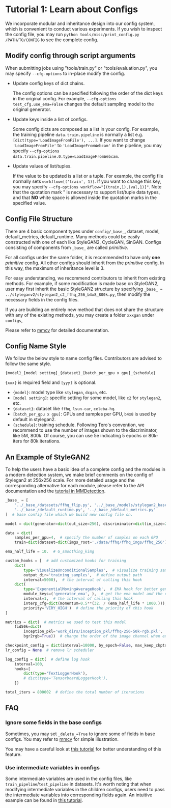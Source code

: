 # Tutorial 1: Learn about Configs

We incorporate modular and inheritance design into our config system, which is convenient to conduct various experiments.
If you wish to inspect the config file, you may run `python tools/misc/print_config.py /PATH/TO/CONFIG` to see the complete config.

## Modify config through script arguments

When submitting jobs using "tools/train.py" or "tools/evaluation.py", you may specify `--cfg-options` to in-place modify the config.

- Update config keys of dict chains.

  The config options can be specified following the order of the dict keys in the original config.
  For example, `--cfg-options test_cfg.use_ema=False` changes the default sampling model to the original generator.

- Update keys inside a list of configs.

  Some config dicts are composed as a list in your config. For example, the training pipeline `data.train.pipeline` is normally a list
  e.g. `[dict(type='LoadImageFromFile'), ...]`. If you want to change `'LoadImageFromFile'` to `'LoadImageFromWebcam'` in the pipeline,
  you may specify `--cfg-options data.train.pipeline.0.type=LoadImageFromWebcam`.

- Update values of list/tuples.

  If the value to be updated is a list or a tuple. For example, the config file normally sets `workflow=[('train', 1)]`. If you want to
  change this key, you may specify `--cfg-options workflow="[(train,1),(val,1)]"`. Note that the quotation mark \" is necessary to
  support list/tuple data types, and that **NO** white space is allowed inside the quotation marks in the specified value.

## Config File Structure

There are 4 basic component types under `config/_base_`, dataset, model, default_metrics, default_runtime.
Many methods could be easily constructed with one of each like StyleGAN2, CycleGAN, SinGAN.
Configs consisting of components from `_base_` are called _primitive_.

For all configs under the same folder, it is recommended to have only **one** _primitive_ config. All other configs should inherit from the _primitive_ config. In this way, the maximum of inheritance level is 3.

For easy understanding, we recommend contributors to inherit from existing methods.
For example, if some modification is made base on StyleGAN2, user may first inherit the basic StyleGAN2 structure by specifying `_base_ = ../styleganv2/stylegan2_c2_ffhq_256_b4x8_800k.py`, then modify the necessary fields in the config files.

If you are building an entirely new method that does not share the structure with any of the existing methods, you may create a folder `xxxgan` under `configs`,

Please refer to [mmcv](https://mmcv.readthedocs.io/en/latest/utils.html#config) for detailed documentation.

## Config Name Style

We follow the below style to name config files. Contributors are advised to follow the same style.

```
{model}_[model setting]_{dataset}_[batch_per_gpu x gpu]_{schedule}
```

`{xxx}` is required field and `[yyy]` is optional.

- `{model}`: model type like `stylegan`, `dcgan`, etc.
- `[model setting]`: specific setting for some model, like `c2` for `stylegan2`, etc.
- `{dataset}`: dataset like `ffhq`, `lsun-car`, `celeba-hq`.
- `[batch_per_gpu x gpu]`: GPUs and samples per GPU, `b4x8` is used by default in stylegan2.
- `{schedule}`: training schedule. Following Tero's convention, we recommend to use the number of images shown to the discriminator, like 5M, 800k. Of course, you can use 5e indicating 5 epochs or 80k-iters for 80k iterations.


## An Example of StyleGAN2

To help the users have a basic idea of a complete config and the modules in a modern detection system,
we make brief comments on the config of Stylegan2 at 256x256 scale.
For more detailed usage and the corresponding alternative for each module, please refer to the API documentation and the [tutorial in MMDetection](https://github.com/open-mmlab/mmdetection/blob/master/docs/tutorials/config.md).

```python
_base_ = [
    '../_base_/datasets/ffhq_flip.py', '../_base_/models/stylegan2_base.py',
    '../_base_/default_runtime.py', '../_base_/default_metrics.py'
]  # base config file which we build new config file on.

model = dict(generator=dict(out_size=256), discriminator=dict(in_size=256))  # update the `out_size` and `in_size` arguments.

data = dict(
    samples_per_gpu=4,  # specify the number of samples on each GPU
    train=dict(dataset=dict(imgs_root='./data/ffhq/ffhq_imgs/ffhq_256')))  # provide root path for dataset

ema_half_life = 10.  # G_smoothing_kimg

custom_hooks = [  # add customized hooks for training
    dict(
        type='VisualizeUnconditionalSamples',  # visualize training samples for GANs
        output_dir='training_samples',  # define output path
        interval=5000),  # the interval of calling this hook
    dict(
        type='ExponentialMovingAverageHook',  # EMA hook for better generator
        module_keys=('generator_ema', ),  # get the ema model and the original model should be named as `generator`
        interval=1,  # the interval of calling this hook
        interp_cfg=dict(momentum=0.5**(32. / (ema_half_life * 1000.))),  # args for updating params for ema model
        priority='VERY_HIGH')  # define the priority of this hook
]

metrics = dict(  # metrics we used to test this model
    fid50k=dict(
        inception_pkl='work_dirs/inception_pkl/ffhq-256-50k-rgb.pkl',  # provide the inception pkl for FID
        bgr2rgb=True))  # change the order of the image channel when extracting inception features

checkpoint_config = dict(interval=10000, by_epoch=False, max_keep_ckpts=30)  # define checkpoint hook
lr_config = None  # remove lr scheduler

log_config = dict(  # define log hook
    interval=100,
    hooks=[
        dict(type='TextLoggerHook'),
        # dict(type='TensorboardLoggerHook'),
    ])

total_iters = 800002  # define the total number of iterations

```

## FAQ

### Ignore some fields in the base configs

Sometimes, you may set `_delete_=True` to ignore some of fields in base configs.
You may refer to [mmcv](https://mmcv.readthedocs.io/en/latest/utils.html#inherit-from-base-config-with-ignored-fields) for simple illustration.

You may have a careful look at [this tutorial](https://github.com/open-mmlab/mmdetection/blob/master/docs/tutorials/config.md) for better understanding of this feature.

### Use intermediate variables in configs

Some intermediate variables are used in the config files, like `train_pipeline`/`test_pipeline` in datasets.
It's worth noting that when modifying intermediate variables in the children configs, users need to pass the intermediate variables into corresponding fields again. An intuitive example can be found in [this tutorial](https://github.com/open-mmlab/mmdetection/blob/master/docs/tutorials/config.md).
